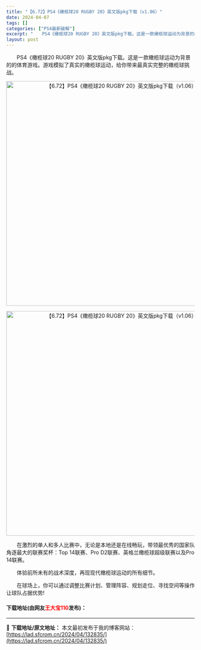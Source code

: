 ```yaml
---
title: "【6.72】PS4《橄榄球20 RUGBY 20》英文版pkg下载（v1.06）"
date: 2024-04-07
tags: []
categories: ["PS4最新破解"]
excerpt: "　　PS4《橄榄球20 RUGBY 20》英文版pkg下载。这是一款橄榄球运动为背景的的体育游戏。游戏模拟了真实的橄榄球运动，给你带来最真实完整的橄榄球挑战。 　　在激烈的单人和多人比赛中，无论是本地还是在线畅玩，带领最优秀的国家队角逐最大的联赛奖杯：Top 14联赛、Pro D2联赛、英格兰橄榄球&hellip;"
layout: post
---
```


 <p>　　PS4《橄榄球20 RUGBY 20》英文版pkg下载。这是一款橄榄球运动为背景的的体育游戏。游戏模拟了真实的橄榄球运动，给你带来最真实完整的橄榄球挑战。</p> <p align="center"><img align="" border="0" src="https://lad.sfcrom.cn/wp-content/uploads/2024/04/20240407_66127c34633e1.jpg" width="600" alt="【6.72】PS4《橄榄球20 RUGBY 20》英文版pkg下载（v1.06）" /></p> <p align="center"><img align="" border="0" src="https://lad.sfcrom.cn/wp-content/uploads/2024/04/20240407_66127c34ec182.jpg" width="600" alt="【6.72】PS4《橄榄球20 RUGBY 20》英文版pkg下载（v1.06）" /></p> <p>　　在激烈的单人和多人比赛中，无论是本地还是在线畅玩，带领最优秀的国家队角逐最大的联赛奖杯：Top 14联赛、Pro D2联赛、英格兰橄榄球超级联赛以及Pro 14联赛。</p> <p>　　体验前所未有的战术深度，再现现代橄榄球运动的所有细节。</p> <p>　　在球场上，你可以通过调整比赛计划、管理阵容、规划走位、寻找空间等操作让球队占据优势!</p> <p><h4>下载地址(由网友<font color="red">王大宝110</font>发布)：</h4></p> 

---
📖 **下载地址/原文地址：** 本文最初发布于我的博客网站：[https://lad.sfcrom.cn/2024/04/132835/](https://lad.sfcrom.cn/2024/04/132835/)
